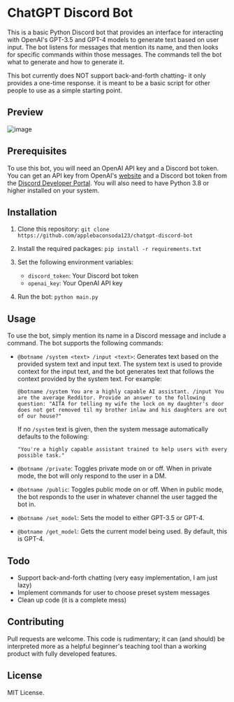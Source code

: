# ChatGPT Discord Bot

This is a basic Python Discord bot that provides an interface for interacting with OpenAI's GPT-3.5 and GPT-4 models to generate text based on user input. The bot listens for messages that mention its name, and then looks for specific commands within those messages. The commands tell the bot what to generate and how to generate it.

This bot currently does NOT support back-and-forth chatting- it only provides a one-time response. it is meant to be a basic script for other people to use as a simple starting point. 

## Preview

![image](https://user-images.githubusercontent.com/125412472/231365157-3da73bf9-96c2-46f3-9d97-fc44fc7ab017.png)

## Prerequisites

To use this bot, you will need an OpenAI API key and a Discord bot token. You can get an API key from OpenAI's [website](https://openai.com/api/) and a Discord bot token from the [Discord Developer Portal](https://discord.com/developers/applications). You will also need to have Python 3.8 or higher installed on your system.

## Installation

1. Clone this repository: `git clone https://github.com/applebaconsoda123/chatgpt-discord-bot`
2. Install the required packages: `pip install -r requirements.txt`
3. Set the following environment variables:

    - `discord_token`: Your Discord bot token
    - `openai_key`: Your OpenAI API key
4. Run the bot: `python main.py`

## Usage

To use the bot, simply mention its name in a Discord message and include a command. The bot supports the following commands:

- `@botname /system <text> /input <text>`: Generates text based on the provided system text and input text. The system text is used to provide context for the input text, and the bot generates text that follows the context provided by the system text. For example:

    ```
    @botname /system You are a highly capable AI assistant. /input You are the average Redditor. Provide an answer to the following question: "AITA for telling my wife the lock on my daughter's door does not get removed til my brother inlaw and his daughters are out of our house?"
    ```
    If no `/system` text is given, then the system message automatically defaults to the following: 
    ```
    "You're a highly capable assistant trained to help users with every possible task."
    ```

- `@botname /private`: Toggles private mode on or off. When in private mode, the bot will only respond to the user in a DM.

- `@botname /public`: Toggles public mode on or off. When in public mode, the bot responds to the user in whatever channel the user tagged the bot in.

- `@botname /set_model`: Sets the model to either GPT-3.5 or GPT-4.

- `@botname /get_model`: Gets the current model being used. By default, this is GPT-4.

## Todo

- Support back-and-forth chatting (very easy implementation, I am just lazy)
- Implement commands for user to choose preset system messages
- Clean up code (it is a complete mess)

## Contributing

Pull requests are welcome. This code is rudimentary; it can (and should) be interpreted more as a helpful beginner's teaching tool than a working product with fully developed features.

## License

MIT License.
